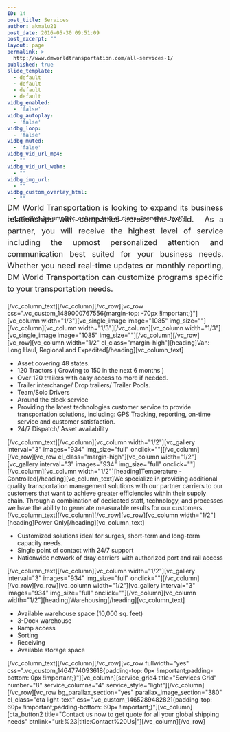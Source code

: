 ```yaml
---
ID: 14
post_title: Services
author: akmalu21
post_date: 2016-05-30 09:51:09
post_excerpt: ""
layout: page
permalink: >
  http://www.dmworldtransportation.com/all-services-1/
published: true
slide_template:
  - default
  - default
  - default
  - default
vidbg_enabled:
  - 'false'
vidbg_autoplay:
  - 'false'
vidbg_loop:
  - 'false'
vidbg_muted:
  - 'false'
vidbg_vid_url_mp4:
  - ""
vidbg_vid_url_webm:
  - ""
vidbg_img_url:
  - ""
vidbg_custom_overlay_html:
  - ""
---
```

[vc_row][vc_column][vc_column_text el_class="services_text"]
<p style="font-size: large; text-align: justify; margin-top: -60px; line-height: 1.5;">DM World Transportation is looking to expand its business relationships with companies across the world.  As a partner, you will receive the highest level of service including the upmost personalized attention and communication best suited for your business needs. Whether you need real-time updates or monthly reporting, DM World Transportation can customize programs specific to your transportation needs.</p>
[/vc_column_text][/vc_column][/vc_row][vc_row css=".vc_custom_1489000767556{margin-top: -70px !important;}"][vc_column width="1/3"][vc_single_image image="1085" img_size=""][/vc_column][vc_column width="1/3"][/vc_column][vc_column width="1/3"][vc_single_image image="1085" img_size=""][/vc_column][/vc_row][vc_row][vc_column width="1/2" el_class="margin-high"][heading]Van: Long Haul, Regional and Expedited[/heading][vc_column_text]
<ul>
 	<li>Asset covering 48 states.</li>
 	<li>120 Tractors ( Growing to 150 in the next 6 months )</li>
 	<li>Over 120 trailers with easy access to more if needed.</li>
 	<li>Trailer interchange/ Drop trailers/ Trailer Pools.</li>
 	<li>Team/Solo Drivers</li>
 	<li>Around the clock service</li>
 	<li>Providing the latest technologies customer service to provide transportation solutions, including: GPS Tracking, reporting, on-time service and customer satisfaction.</li>
 	<li>24/7 Dispatch/ Asset availability</li>
</ul>
[/vc_column_text][/vc_column][vc_column width="1/2"][vc_gallery interval="3" images="934" img_size="full" onclick=""][/vc_column][/vc_row][vc_row el_class="margin-high"][vc_column width="1/2"][vc_gallery interval="3" images="934" img_size="full" onclick=""][/vc_column][vc_column width="1/2"][heading]Temperature - Controlled[/heading][vc_column_text]We specialize in providing additional quality transportation management solutions with our partner carriers to our customers that want to achieve greater efficiencies within their supply chain. Through a combination of dedicated staff, technology, and processes we have the ability to generate measurable results for our customers.[/vc_column_text][/vc_column][/vc_row][vc_row][vc_column width="1/2"][heading]Power Only[/heading][vc_column_text]
<ul>
 	<li>Customized solutions ideal for surges, short-term and long-term capacity needs.</li>
 	<li>Single point of contact with 24/7 support</li>
 	<li>Nationwide network of dray carriers with authorized port and rail access</li>
</ul>
[/vc_column_text][/vc_column][vc_column width="1/2"][vc_gallery interval="3" images="934" img_size="full" onclick=""][/vc_column][/vc_row][vc_row][vc_column width="1/2"][vc_gallery interval="3" images="934" img_size="full" onclick=""][/vc_column][vc_column width="1/2"][heading]Warehousing[/heading][vc_column_text]
<ul>
 	<li>Available warehouse space (10,000 sq. feet)</li>
 	<li>3-Dock warehouse</li>
 	<li>Ramp access</li>
 	<li>Sorting</li>
 	<li>Receiving</li>
 	<li>Available storage space</li>
</ul>
[/vc_column_text][/vc_column][/vc_row][vc_row fullwidth="yes" css=".vc_custom_1464774093618{padding-top: 0px !important;padding-bottom: 0px !important;}"][vc_column][service_grid4 title="Services Grid" number="8" service_columns="4" service_style="light"][/vc_column][/vc_row][vc_row bg_parallax_section="yes" parallax_image_section="380" el_class="cta light-text" css=".vc_custom_1465289482821{padding-top: 60px !important;padding-bottom: 60px !important;}"][vc_column][cta_button2 title="Contact us now to get quote for all your global shipping needs" btnlink="url:%23|title:Contact%20Us|"][/vc_column][/vc_row]
